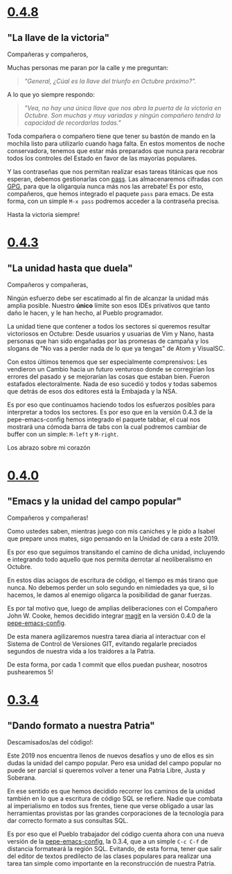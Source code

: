 # [0.4.8](https://github.com/Abuelodelanada/pepe-emacs-config/releases/tag/0.4.8)
## "La llave de la victoria"

Compañeras y compañeros,

   Muchas personas me paran por la calle y me preguntan:

> *"General, ¿Cúal es la llave del triunfo en Octubre próximo?".*

A lo que yo siempre respondo:

> *"Vea, no hay una única llave que nos abra la puerta de la victoria en Octubre. Son muchas y muy variadas y ningún compañero tendrá la capacidad de recordarlas todas."*

Toda compañera o compañero tiene que tener su bastón de mando en la mochila listo para utilizarlo cuando haga falta. En estos momentos de noche conservadora, tenemos que estar más preparados que nunca para recobrar todos los controles del Estado en favor de las mayorías populares.

Y las contraseñas que nos permitan realizar esas tareas titánicas que nos esperan, debemos gestionarlas con [pass](https://www.passwordstore.org/). Las almacenaremos cifradas con [GPG](https://gnupg.org/), para que la oligarquía nunca más nos las arrebate!
Es por esto, compañeros, que hemos integrado el paquete `pass` para emacs. De esta forma, con un simple `M-x pass` podremos acceder a la contraseña precisa.

Hasta la victoria siempre!


# [0.4.3](https://github.com/Abuelodelanada/pepe-emacs-config/releases/tag/0.4.3)
## "La unidad hasta que duela"

Compañeros y compañeras,

   Ningún esfuerzo debe ser escatimado al fin de alcanzar la unidad más
amplia posible. Nuestro **único** límite son esos IDEs privativos que tanto
daño le hacen, y le han hecho, al Pueblo programador.

La unidad tiene que contener a todos los sectores si queremos resultar
victoriosos en Octubre: Desde usuarios y usuarias de Vim y Nano, hasta
personas que han sido engañadas por las promesas de campaña y los slogans
de "No vas a perder nada de lo que ya tengas" de Atom y VisualSC.

Con estos últimos tenemos que ser especialmente comprensivos: Les vendieron
un Cambio hacia un futuro venturoso donde se corregirían los errores del
pasado y se mejorarían las cosas que estaban bien. Fueron estafados
electoralmente. Nada de eso sucedió y todos y todas sabemos que detrás de
esos dos editores está la Embajada y la NSA.

Es por eso que continuamos haciendo todos los esfuerzos posibles para
interpretar a todos los sectores. Es por eso que en la versión 0.4.3 de la
pepe-emacs-config hemos integrado el paquete tabbar, el cual nos mostrará
una cómoda barra de tabs con la cual podremos cambiar de buffer con un
simple: `M-left` y `M-right`.

Los abrazo sobre mi corazón


# [0.4.0](https://github.com/Abuelodelanada/pepe-emacs-config/releases/tag/0.4.0)
## "Emacs y la unidad del campo popular"

Compañeros y compañeras!

  Como ustedes saben, mientras juego con mis caniches y le pido a Isabel que
prepare unos mates, sigo pensando en la Unidad de cara a este 2019.

Es por eso que seguimos transitando el camino de dicha unidad, incluyendo e
integrando todo aquello que nos permita derrotar al neoliberalismo en
Octubre.

En estos días aciagos de escritura de código, el tiempo es más tirano que
nunca. No debemos perder un solo segundo en nimiedades ya que, si lo
hacemos, le damos al enemigo oligarca la posibilidad de ganar fuerzas.

Es por tal motivo que, luego de amplias deliberaciones con el Compañero
John W. Cooke, hemos decidido integrar [magit](https://magit.vc/) en la versión 0.4.0 de la
[pepe-emacs-config](https://github.com/Abuelodelanada/pepe-emacs-config).

De esta manera agilizaremos nuestra tarea diaria al interactuar con el
Sistema de Control de Versiones GIT, evitando regalarle preciados segundos
de nuestra vida a los traidores a la Patria.

De esta forma, por cada 1 commit que ellos puedan pushear, nosotros
pushearemos 5!


# [0.3.4](https://github.com/Abuelodelanada/pepe-emacs-config/releases/tag/0.3.4)
## "Dando formato a nuestra Patria"

Descamisados/as del código!:

  Este 2019 nos encuentra llenos de nuevos desafíos y uno de ellos es sin
dudas la unidad del campo popular.
Pero esa unidad del campo popular no puede ser parcial si queremos volver a
tener una Patria Libre, Justa y Soberana.

En ese sentido es que hemos decidido recorrer los caminos de la unidad
también en lo que a escritura de código SQL se refiere. Nadie que combata
al imperialismo en todos sus frentes, tiene que verse obligado a usar las
herramientas provistas por las grandes corporaciones de la tecnología para
dar correcto formato a sus consultas SQL.

Es por eso que el Pueblo trabajador del código cuenta ahora con una nueva
versión de la [pepe-emacs-config](https://github.com/Abuelodelanada/pepe-emacs-config), la 0.3.4, que a un simple `C-c C-f` de distancia formateará la región SQL. Evitando, de esta forma, tener que
salir del editor de textos predilecto de las clases populares para realizar
una tarea tan simple como importante en la reconstrucción de nuestra
Patria.
